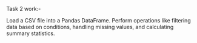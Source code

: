 Task 2 work:-

Load a CSV file into a Pandas
DataFrame. Perform operations like
filtering data based on conditions, handling
missing values, and calculating summary
statistics.
